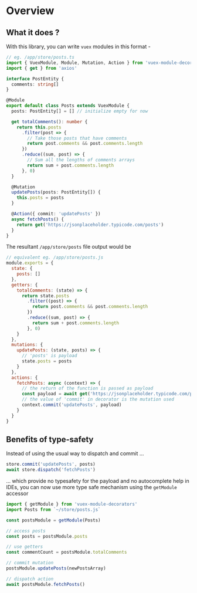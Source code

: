 # Overview

<sponsor-cb-sidebar/>

## What it does ?

With this library, you can write `vuex` modules in this format -

```typescript
// eg. /app/store/posts.ts
import { VuexModule, Module, Mutation, Action } from 'vuex-module-decorators'
import { get } from 'axios'

interface PostEntity {
  comments: string[]
}

@Module
export default class Posts extends VuexModule {
  posts: PostEntity[] = [] // initialize empty for now

  get totalComments(): number {
    return this.posts
      .filter(post => {
        // Take those posts that have comments
        return post.comments && post.comments.length
      })
      .reduce((sum, post) => {
        // Sum all the lengths of comments arrays
        return sum + post.comments.length
      }, 0)
  }

  @Mutation
  updatePosts(posts: PostEntity[]) {
    this.posts = posts
  }

  @Action({ commit: 'updatePosts' })
  async fetchPosts() {
    return get('https://jsonplaceholder.typicode.com/posts')
  }
}

```

The resultant `/app/store/posts` file output would be

```javascript
// equivalent eg. /app/store/posts.js
module.exports = {
  state: {
    posts: []
  },
  getters: {
    totalComments: (state) => {
      return state.posts
        .filter((post) => {
          return post.comments && post.comments.length
        })
        .reduce((sum, post) => {
          return sum + post.comments.length
        }, 0)
    }
  },
  mutations: {
    updatePosts: (state, posts) => {
      // 'posts' is payload
      state.posts = posts
    }
  },
  actions: {
    fetchPosts: async (context) => {
      // the return of the function is passed as payload
      const payload = await get('https://jsonplaceholder.typicode.com/posts')
      // the value of 'commit' in decorator is the mutation used
      context.commit('updatePosts', payload)
    }
  }
}
```

## Benefits of type-safety

Instead of using the usual way to dispatch and commit ...

```javascript
store.commit('updatePosts', posts)
await store.dispatch('fetchPosts')
```

... which provide no typesafety for the payload and no autocomplete help in IDEs,
you can now use more type safe mechanism using the `getModule` accessor

```typescript
import { getModule } from 'vuex-module-decorators'
import Posts from `~/store/posts.js`

const postsModule = getModule(Posts)

// access posts
const posts = postsModule.posts

// use getters
const commentCount = postsModule.totalComments

// commit mutation
postsModule.updatePosts(newPostsArray)

// dispatch action
await postsModule.fetchPosts()
```
